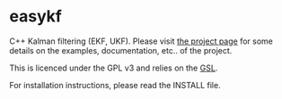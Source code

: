 easykf
======

C++ Kalman filtering (EKF, UKF). Please visit [the project page](http://jeremyfix.github.io/easykf/) for some details on the examples, documentation, etc.. of the project.

This is licenced under the GPL v3 and relies on the [GSL](http://www.gnu.org/software/gsl/).

For installation instructions, please read the INSTALL file.